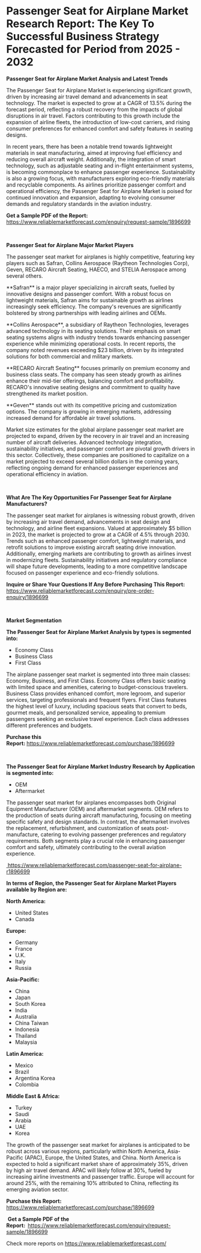 <p><h1>Passenger Seat for Airplane Market Research Report: The Key To Successful Business Strategy Forecasted for Period from 2025 - 2032</h1></p><p><strong>Passenger Seat for Airplane Market Analysis and Latest Trends</strong></p>
<p><p>The Passenger Seat for Airplane Market is experiencing significant growth, driven by increasing air travel demand and advancements in seat technology. The market is expected to grow at a CAGR of 13.5% during the forecast period, reflecting a robust recovery from the impacts of global disruptions in air travel. Factors contributing to this growth include the expansion of airline fleets, the introduction of low-cost carriers, and rising consumer preferences for enhanced comfort and safety features in seating designs.</p><p>In recent years, there has been a notable trend towards lightweight materials in seat manufacturing, aimed at improving fuel efficiency and reducing overall aircraft weight. Additionally, the integration of smart technology, such as adjustable seating and in-flight entertainment systems, is becoming commonplace to enhance passenger experience. Sustainability is also a growing focus, with manufacturers exploring eco-friendly materials and recyclable components. As airlines prioritize passenger comfort and operational efficiency, the Passenger Seat for Airplane Market is poised for continued innovation and expansion, adapting to evolving consumer demands and regulatory standards in the aviation industry.</p></p>
<p><strong>Get a Sample PDF of the Report:&nbsp;</strong> <a href="https://www.reliablemarketforecast.com/enquiry/request-sample/1896699?utm_campaign=1105&utm_medium=2&utm_source=Github&utm_content=ia&utm_term=01032025&utm_id=passenger-seat-for-airplane">https://www.reliablemarketforecast.com/enquiry/request-sample/1896699</a></p>
<p>&nbsp;</p>
<p><strong>Passenger Seat for Airplane Major Market Players</strong></p>
<p><p>The passenger seat market for airplanes is highly competitive, featuring key players such as Safran, Collins Aerospace (Raytheon Technologies Corp), Geven, RECARO Aircraft Seating, HAECO, and STELIA Aerospace among several others. </p><p>**Safran** is a major player specializing in aircraft seats, fuelled by innovative designs and passenger comfort. With a robust focus on lightweight materials, Safran aims for sustainable growth as airlines increasingly seek efficiency. The company's revenues are significantly bolstered by strong partnerships with leading airlines and OEMs.</p><p>**Collins Aerospace**, a subsidiary of Raytheon Technologies, leverages advanced technology in its seating solutions. Their emphasis on smart seating systems aligns with industry trends towards enhancing passenger experience while minimizing operational costs. In recent reports, the company noted revenues exceeding $23 billion, driven by its integrated solutions for both commercial and military markets.</p><p>**RECARO Aircraft Seating** focuses primarily on premium economy and business class seats. The company has seen steady growth as airlines enhance their mid-tier offerings, balancing comfort and profitability. RECARO's innovative seating designs and commitment to quality have strengthened its market position.</p><p>**Geven** stands out with its competitive pricing and customization options. The company is growing in emerging markets, addressing increased demand for affordable air travel solutions.</p><p>Market size estimates for the global airplane passenger seat market are projected to expand, driven by the recovery in air travel and an increasing number of aircraft deliveries. Advanced technology integration, sustainability initiatives, and passenger comfort are pivotal growth drivers in this sector. Collectively, these companies are positioned to capitalize on a market projected to exceed several billion dollars in the coming years, reflecting ongoing demand for enhanced passenger experiences and operational efficiency in aviation.</p></p>
<p>&nbsp;</p>
<p><strong>What Are The Key Opportunities For Passenger Seat for Airplane Manufacturers?</strong></p>
<p><p>The passenger seat market for airplanes is witnessing robust growth, driven by increasing air travel demand, advancements in seat design and technology, and airline fleet expansions. Valued at approximately $5 billion in 2023, the market is projected to grow at a CAGR of 4.5% through 2030. Trends such as enhanced passenger comfort, lightweight materials, and retrofit solutions to improve existing aircraft seating drive innovation. Additionally, emerging markets are contributing to growth as airlines invest in modernizing fleets. Sustainability initiatives and regulatory compliance will shape future developments, leading to a more competitive landscape focused on passenger experience and eco-friendly solutions.</p></p>
<p><strong>Inquire or Share Your Questions If Any Before Purchasing This Report:</strong> <a href="https://www.reliablemarketforecast.com/enquiry/pre-order-enquiry/1896699?utm_campaign=1105&utm_medium=2&utm_source=Github&utm_content=ia&utm_term=01032025&utm_id=passenger-seat-for-airplane">https://www.reliablemarketforecast.com/enquiry/pre-order-enquiry/1896699</a></p>
<p>&nbsp;</p>
<p><strong>Market Segmentation</strong></p>
<p><strong>The Passenger Seat for Airplane Market Analysis by types is segmented into:</strong></p>
<p><ul><li>Economy Class</li><li>Business Class</li><li>First Class</li></ul></p>
<p><p>The airplane passenger seat market is segmented into three main classes: Economy, Business, and First Class. Economy Class offers basic seating with limited space and amenities, catering to budget-conscious travelers. Business Class provides enhanced comfort, more legroom, and superior services, targeting professionals and frequent flyers. First Class features the highest level of luxury, including spacious seats that convert to beds, gourmet meals, and personalized service, appealing to premium passengers seeking an exclusive travel experience. Each class addresses different preferences and budgets.</p></p>
<p><strong>Purchase this Report:&nbsp;</strong><a href="https://www.reliablemarketforecast.com/purchase/1896699?utm_campaign=1105&utm_medium=2&utm_source=Github&utm_content=ia&utm_term=01032025&utm_id=passenger-seat-for-airplane">https://www.reliablemarketforecast.com/purchase/1896699</a></p>
<p>&nbsp;</p>
<p><strong>The Passenger Seat for Airplane Market Industry Research by Application is segmented into:</strong></p>
<p><ul><li>OEM</li><li>Aftermarket</li></ul></p>
<p><p>The passenger seat market for airplanes encompasses both Original Equipment Manufacturer (OEM) and aftermarket segments. OEM refers to the production of seats during aircraft manufacturing, focusing on meeting specific safety and design standards. In contrast, the aftermarket involves the replacement, refurbishment, and customization of seats post-manufacture, catering to evolving passenger preferences and regulatory requirements. Both segments play a crucial role in enhancing passenger comfort and safety, ultimately contributing to the overall aviation experience.</p></p>
<p><a href="https://www.reliablemarketforecast.com/passenger-seat-for-airplane-r1896699?utm_campaign=1105&utm_medium=2&utm_source=Github&utm_content=ia&utm_term=01032025&utm_id=passenger-seat-for-airplane">&nbsp;https://www.reliablemarketforecast.com/passenger-seat-for-airplane-r1896699</a></p>
<p><strong>In terms of Region, the Passenger Seat for Airplane Market Players available by Region are:</strong></p>
<p>
    <p> <strong> North America: </strong>
        <ul>
            <li>United States</li>
            <li>Canada</li>
        </ul>
        </p> 
    <p> <strong> Europe: </strong>
        <ul>
            <li>Germany</li>
            <li>France</li>
            <li>U.K.</li>
            <li>Italy</li>
            <li>Russia</li>
        </ul>
        </p> 
    <p> <strong> Asia-Pacific: </strong>
        <ul>
            <li>China</li>
            <li>Japan</li>
            <li>South Korea</li>
            <li>India</li>
            <li>Australia</li>
            <li>China Taiwan</li>
            <li>Indonesia</li>
            <li>Thailand</li>
            <li>Malaysia</li>
        </ul>
        </p> 
    <p> <strong> Latin America: </strong>
        <ul>
            <li>Mexico</li>
            <li>Brazil</li>
            <li>Argentina Korea</li>
            <li>Colombia</li>
        </ul>
        </p> 
    <p> <strong> Middle East & Africa: </strong>
        <ul>
            <li>Turkey</li>
            <li>Saudi</li>
            <li>Arabia</li>
            <li>UAE</li>
            <li>Korea</li>
        </ul>
    </p>
    </p>
<p><p>The growth of the passenger seat market for airplanes is anticipated to be robust across various regions, particularly within North America, Asia-Pacific (APAC), Europe, the United States, and China. North America is expected to hold a significant market share of approximately 35%, driven by high air travel demand. APAC will likely follow at 30%, fueled by increasing airline investments and passenger traffic. Europe will account for around 25%, with the remaining 10% attributed to China, reflecting its emerging aviation sector.</p></p>
<p><strong>Purchase this Report: </strong><a href="https://www.reliablemarketforecast.com/purchase/1896699?utm_campaign=1105&utm_medium=2&utm_source=Github&utm_content=ia&utm_term=01032025&utm_id=passenger-seat-for-airplane">https://www.reliablemarketforecast.com/purchase/1896699</a></p>
<p>&nbsp;<strong>Get a Sample PDF of the Report:&nbsp;&nbsp;</strong><a href="https://www.reliablemarketforecast.com/enquiry/request-sample/1896699?utm_campaign=1105&utm_medium=2&utm_source=Github&utm_content=ia&utm_term=01032025&utm_id=passenger-seat-for-airplane">https://www.reliablemarketforecast.com/enquiry/request-sample/1896699</a></p>
<p><strong></strong></p>
<p>Check more reports on <a href="https://www.reliablemarketforecast.com/?utm_campaign=1105&utm_medium=2&utm_source=Github&utm_content=ia&utm_term=01032025&utm_id=passenger-seat-for-airplane">https://www.reliablemarketforecast.com/</a></p>